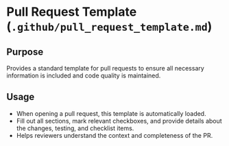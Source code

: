 # Pull Request Template (`.github/pull_request_template.md`)

## Purpose
Provides a standard template for pull requests to ensure all necessary information is included and code quality is maintained.

## Usage
- When opening a pull request, this template is automatically loaded.
- Fill out all sections, mark relevant checkboxes, and provide details about the changes, testing, and checklist items.
- Helps reviewers understand the context and completeness of the PR.
